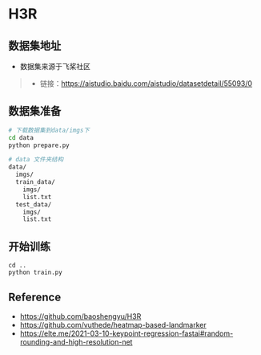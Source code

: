 # H3R 
## 数据集地址
+ 数据集来源于飞桨社区
>- 链接：https://aistudio.baidu.com/aistudio/datasetdetail/55093/0

## 数据集准备

  ```bash
  # 下载数据集到data/imgs下
  cd data
  python prepare.py
  ```
  ```bash
  # data 文件夹结构
  data/
    imgs/
    train_data/
      imgs/
      list.txt
    test_data/
      imgs/
      list.txt
  ```
## 开始训练
  ```
  cd ..
  python train.py
  ```
## Reference
+ https://github.com/baoshengyu/H3R
+ https://github.com/vuthede/heatmap-based-landmarker
+ https://elte.me/2021-03-10-keypoint-regression-fastai#random-rounding-and-high-resolution-net
